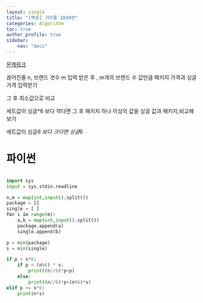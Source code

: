 ```yaml
---
layout: single
title: "[백준] 기타줄 1049번"
categories: Algorithm
toc: true
author_profile: true
sidebar:
    nav: "docs"
---
```


[문제링크](https://www.acmicpc.net/problem/1049)

끊어진줄 n, 브랜드 갯수 m 입력 받은 후 , m개의 브랜드 수 값만큼 패키지 가격과 싱글 가격 입력받기

그 후 최소값으로 비교

세트값이 싱글*6 보다 작다면 그 후 패키지 하나 이상의 값을 싱글 값과 패키지,비교해보기

세트값이 싱글*6 보다 크다면  싱글*6 


# 파이썬
```python

import sys
input = sys.stdin.readline

n,m = map(int,input().split())
package = []
single = [ ]
for i in range(m):
    a,b = map(int,input().split())
    package.append(a)
    single.append(b)

p = min(package)
s = min(single)

if p < s*6:
    if p < (n%6) * s:
        print((n//6)*p+p)
    else:
        print((n//6)*p+(n%6)*s)
elif p >= s*6:
    print(n*s)



    




``` 